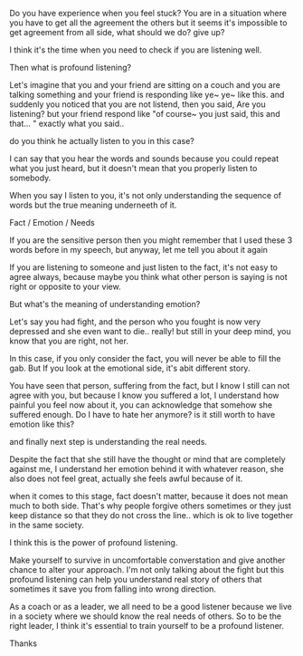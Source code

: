 
Do you have experience when you feel stuck? You are in a situation where you have to get all the agreement the others but it seems it's impossible to get agreement from all side, what should we do? give up?

I think it's the time when you need to check if you are listening well.

Then what is profound listening? 

Let's imagine that you and your friend are sitting on a couch and you are talking something and your friend is responding like ye~ ye~ like this.
and suddenly you noticed that you are not listend, then you said, Are you listening? but your friend respond like "of course~ you just said, this and that... " exactly what you said..

do you think he actually listen to you in this case? 

I can say that you hear the words and sounds because you could repeat what you just heard, but it doesn't mean that you properly listen to somebody.

When you say I listen to you, it's not only understanding the sequence of words but the true meaning underneeth of it.

Fact / Emotion / Needs

If you are the sensitive person then you might remember that I used these 3 words before in my speech, but anyway, let me tell you about it again

If you are listening to someone and just listen to the fact, it's not easy to agree always, because maybe you think what other person is saying is not right or opposite to your view.

But what's the meaning of understanding emotion? 

Let's say you had fight, and the person who you fought is now very depressed and she even want to die.. really! but still in your deep mind, you know that you are right, not her.

In this case, if you only consider the fact, you will never be able to fill the gab. But If you look at the emotional side, it's abit different story.

You have seen that person, suffering from the fact, but I know I still can not agree with you, but because I know you suffered a lot, I understand how painful you feel now about it, you can acknowledge that somehow she suffered enough. Do I have to hate her anymore? is it still worth to have emotion like this? 

and finally next step is understanding the real needs.

Despite the fact that she still have the thought or mind that are completely against me, I understand her emotion behind it with whatever reason, she also does not feel great, actually she feels awful because of it. 

when it comes to this stage, fact doesn't matter, because it does not mean much to both side. That's why people forgive others sometimes or they just keep distance so that they do not cross the line.. which is ok to live together in the same society.

I think this is the power of profound listening.

Make yourself to survive in uncomfortable converstation and give another chance to alter your approach. I'm not only talking about the fight but this profound listening can help you understand real story of others that sometimes it save you from falling into wrong direction.

As a coach or as a leader, we all need to be a good listener because we live in a society where we should know the real needs of others. So to be the right leader, I think it's essential to train yourself to be a profound listener.

Thanks
